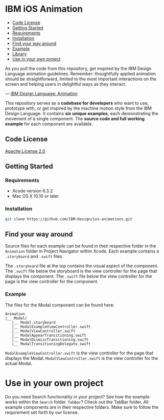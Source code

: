 # IBM iOS Animation
- [Code License][code-license]
- [Getting Started][getting-started]
- [Requirements][reqs]
- [Installation][install]
- [Find your way around][navigate]
- [Example][example]
- [Library][lib]
- [Use in your own project][use]

As you pull the code from this repository, get inspired by the IBM Design Language animation guidelines. Remember: thoughtfully applied animation should be straightforward, limited to the most important interactions on the screen and helping users in delightful ways as they interact.

&mdash; [IBM Design Language: Animation][animation]

This repository serves as a **codebase for developers** who want to use, prototype with, or get inspired by the machine motion style from the IBM Design Language. It contains **six unique examples**, each demonstrating the movement of a single component. The **source code and full working example** for each component are available.

## Code License
[Apache License 2.0][apache]

## Getting Started

### Requirements
- Xcode version 6.3.2
- Mac OS X 10.10 or later

### Installation
```sh
git clone https://github.com/IBM-Design/ios-animations.git
```
## Find your way around
Source files for each example can be found in their respective folder in the `Animation` folder in Project Navigator within Xcode. Each example contains a `.storyboard` and `.swift` files.

The `.storyboard` file at the top contains the visual aspect of the component. The `.swift` file below the storyboard is the view controller for the page that displays the component. The `.swift` file below the view controller for the page is the view controller for the component.

### Example

The files for the Modal component can be found here:
```
Animation
|__ Modal/
   |__ Modal.storyboard
   |__ ModalExampleViewController.swift
   |__ ModalViewController.swift
   |__ ModalAppearTransitioning.swift
   |__ ModalDismissTransitioning.swift
   |__ ModalTransitioningDelegate.swift
```

`ModalExampleViewController.swift` is the view controller for the page that displays the Modal. `ModalViewController.swift` is the view controller for the actual Modal.


# Use in your own project

Do you need Search functionality in your project? See how the example works within the `Search` folder. `TabBar`? Check out the TabBar folder. All example components are in their respective folders. Make sure to follow the requirement set forth by our license.

[code-license]: #code-license
[getting-started]: #getting-started
[reqs]: #requirements
[install]: #installation
[navigate]: #find-your-way-around
[example]: #example
[lib]: #library
[use]: #use-in-your-own-project
[animation]: http://www.ibm.com/design/language/framework/animation/introduction
[apache]: http://www.apache.org/licenses/LICENSE-2.0
